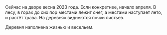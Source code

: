 Сейчас на дворе весна 2023 года. Если конкретнее, начало апреля.
В лесу, в горах до сих пор местами лежит снег, а местами наступает лето, и растёт трава. На деревнях виднеются почки листьев.

Деревня наполнена жизнью и весельем.